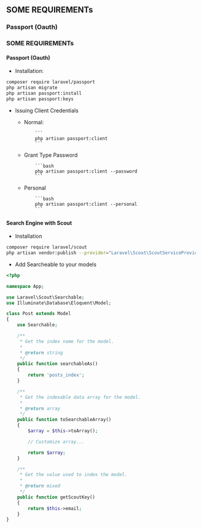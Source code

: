 ## SOME REQUIREMENTs

### Passport (Oauth)
### SOME REQUIREMENTs

#### Passport (Oauth)

-   Installation:

```bash
composer require laravel/passport
php artisan migrate
php artisan passport:install
php artisan passport:keys
```

-   Issuing Client Credentials

    -   Normal:

                ```
                php artisan passport:client
                ```

    -   Grant Type Password

                ```bash
                php artisan passport:client --password
                ```

    -   Personal

                ```bash
                php artisan passport:client --personal
                ```

#### Search Engine with Scout

-   Installation

```bash
composer require laravel/scout
php artisan vendor:publish --provider="Laravel\Scout\ScoutServiceProvider"


```

-   Add Searcheable to your models

```php
<?php

namespace App;

use Laravel\Scout\Searchable;
use Illuminate\Database\Eloquent\Model;

class Post extends Model
{
    use Searchable;

    /**
     * Get the index name for the model.
     *
     * @return string
     */
    public function searchableAs()
    {
        return 'posts_index';
    }

    /**
     * Get the indexable data array for the model.
     *
     * @return array
     */
    public function toSearchableArray()
    {
        $array = $this->toArray();

        // Customize array...

        return $array;
    }

    /**
     * Get the value used to index the model.
     *
     * @return mixed
     */
    public function getScoutKey()
    {
        return $this->email;
    }
}
```
